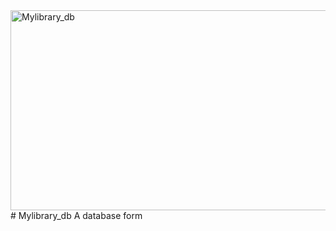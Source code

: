 <img src="https://socialify.git.ci/SANEH2015/Mylibrary_db/image?language=1&owner=1&name=1&stargazers=1&theme=Light" alt="Mylibrary_db" width="640" height="320" />
# Mylibrary_db
A database form
